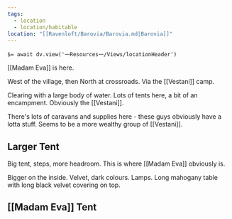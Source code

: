 ```yaml
---
tags:
  - location
  - location/habitable
location: "[[Ravenloft/Barovia/Barovia.md|Barovia]]"
---
```


`$= await dv.view('一Resources一/Views/locationHeader')`

[[Madam Eva]] is here.

West of the village, then North at crossroads. Via the [[Vestani]] camp.

Clearing with a large body of water. Lots of tents here, a bit of an encampment. Obviously the [[Vestani]].

There's lots of caravans and supplies here - these guys obviously have a lotta stuff. Seems to be a more wealthy group of [[Vestani]].

## Larger Tent

Big tent, steps, more headroom. This is where [[Madam Eva]] obviously is.

Bigger on the inside. Velvet, dark colours. Lamps. Long mahogany table with long black velvet covering on top.

## [[Madam Eva]] Tent
